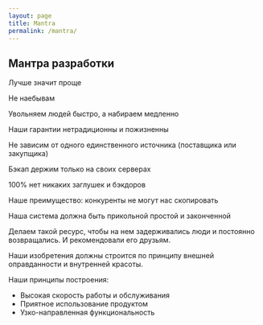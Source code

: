 ```yaml
---
layout: page
title: Mantra
permalink: /mantra/
---
```


## Мантра разработки

Лучше значит проще

Не наебывам

Увольняем людей быстро, а набираем медленно

Наши гарантии нетрадиционны и пожизненны

Не зависим от одного единственного источника (поставщика или закупщика)

Бэкап держим только на своих серверах

100% нет никаких заглушек и бэкдоров

Наше преимущество: конкуренты не могут нас скопировать

Наша система должна быть прикольной простой и законченной

Делаем такой ресурс, чтобы на нем задерживались люди и постоянно возвращались. И рекомендовали его друзьям.

Наши изобретения должны строится по принципу внешней оправданности и внутренней красоты.

Наши принципы построения: 
- Высокая скорость работы и обслуживания 
- Приятное использование продуктом 
- Узко-направленная функциональность

